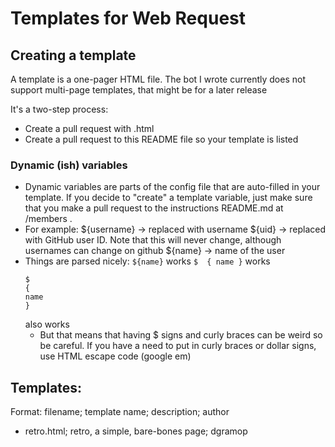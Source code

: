 # Templates for Web Request

## Creating a template
A template is a one-pager HTML file. The bot I wrote currently does not support multi-page templates, that might be for a later release

It's a two-step process:
 - Create a pull request with <templatename>.html
 - Create a pull request to this README file so your template is listed

### Dynamic (ish) variables
 - Dynamic variables are parts of the config file that are auto-filled in your template. If you decide to "create" a template variable, just make sure that you make a pull request to the instructions README.md at /members .
 - For example:
   ${username} -> replaced with username
   ${uid} -> replaced with GitHub user ID. Note that this will never change, although usernames can change on github
   ${name} -> name of the user
 - Things are parsed nicely:
   ```${name}``` works
   ```$  { name }``` works
   ```
   $
   {
   name
   }
   ```
   also works
   - But that means that having $ signs and curly braces can be weird so be careful. If you have a need to put in curly braces or dollar signs, use HTML escape code (google em)

## Templates:
Format: filename; template name; description; author
 - retro.html; retro, a simple, bare-bones page; dgramop
